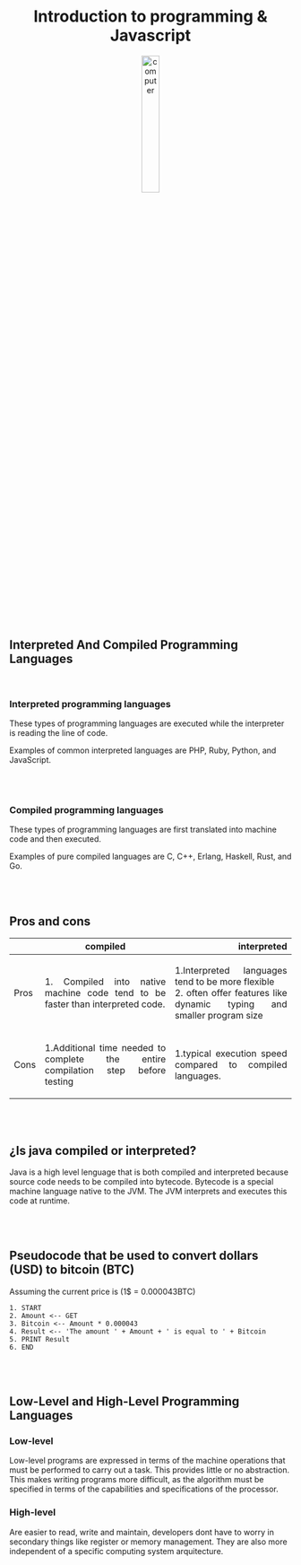 <h1 align="center"> Introduction to programming & Javascript </h1>
<div align="center">
    <img alt="computer" title="Computer" width="25%" src="https://cdn-icons-png.flaticon.com/512/1802/1802977.png" />
</div>

<br>
<br>

##  Interpreted And Compiled Programming Languages
<br>

### Interpreted programming languages
<p>These types of programming languages are executed while the interpreter is reading the line of code.</p>
<p>Examples of common interpreted languages are PHP, Ruby, Python, and JavaScript.</p>

<br>
<br>

### Compiled programming languages

<p>These types of programming languages are first translated into machine code and then executed.</p>
<p>Examples of pure compiled languages are C, C++, Erlang, Haskell, Rust, and Go.</p>

<br>
<br>

## Pros and cons

|  | compiled        | interpreted   |
| ------------- |:-------------:| -----:|
| Pros    | <p align="justify">1. Compiled into native machine code tend to be faster than interpreted code.   </p> | <p align="justify">1.Interpreted languages tend to be more flexible <br> 2. often offer features like dynamic typing and smaller program size</p> |
| Cons     | <p align="justify">1.Additional time needed to complete the entire compilation step before testing</p>      |   <p align="justify">1.typical execution speed compared to compiled languages.</p>  |

<br>
<br>

## ¿Is java compiled or interpreted?
Java is a high level lenguage that is both compiled and interpreted because source code needs to be compiled into bytecode. Bytecode is a special machine language native to the JVM. The JVM interprets and executes this code at runtime.

<br>
<br>

## Pseudocode that  be used to convert dollars (USD) to bitcoin (BTC)

Assuming the current price is (1$ = 0.000043BTC)
```
1. START
2. Amount <-- GET
3. Bitcoin <-- Amount * 0.000043
4. Result <-- 'The amount ' + Amount + ' is equal to ' + Bitcoin
5. PRINT Result
6. END
```

<br>
<br>

## Low-Level and High-Level Programming Languages
### Low-level
<p>Low-level programs are expressed in terms of the machine operations that must be performed to carry out a task. This provides little or no abstraction. This makes writing programs more difficult, as the algorithm must be specified in terms of the capabilities and specifications of the processor.</p>

### High-level
<p>Are easier to read, write and maintain, developers dont have to worry in secondary things like register or memory management. They are also more independent of a specific computing system arquitecture.</p>





